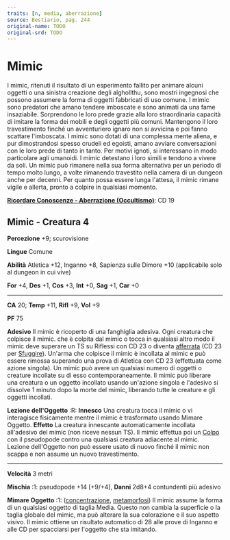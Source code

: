 ```yaml
---
traits: [n, media, aberrazione]
source: Bestiario, pag. 244
original-name: TODO
original-srd: TODO
---
```


# Mimic

I mimic, ritenuti il risultato di un esperimento fallito per animare alcuni
oggetti o una sinistra creazione degli alghollthu, sono mostri ingegnosi che
possono assumere la forma di oggetti fabbricati di uso comune. I mimic sono
predatori che amano tendere imboscate e sono animati da una fame insaziabile.
Sorprendono le loro prede grazie alla loro straordinaria capacità di imitare la
forma dei mobili e degli oggetti più comuni. Mantengono il loro travestimento
finché un avventuriero ignaro non si avvicina e poi fanno scattare l'imboscata.
I mimic sono dotati di una complessa mente aliena, e pur dimostrandosi spesso
crudeli ed egoisti, amano avviare conversazioni con le loro prede di tanto in
tanto. Per motivi ignoti, si interessano in modo particolare agli umanoidi. I
mimic detestano i loro simili e tendono a vivere da soli. Un mimic può rimanere
nella sua forma alternativa per un periodo di tempo molto lungo, a volte
rimanendo travestito nella camera di un dungeon anche per decenni. Per quanto
possa essere lunga l'attesa, il mimic rimane vigile e allerta, pronto a colpire
in qualsiasi momento.

**[Ricordare Conoscenze - Aberrazione (Occultismo)](/azioni/ricordare-conoscenze)**:
CD 19

## Mimic - Creatura 4

**Percezione** +9; scurovisione

**Lingue** Comune

**Abilità** Atletica +12, Inganno +8, Sapienza sulle Dimore +10 (applicabile
solo al dungeon in cui vive)

**For** +4, **Des** +1, **Cos** +3, **Int** +0, **Sag** +1, **Car** +0

---

**CA** 20; **Temp** +11, **Rifl** +9, **Vol** +9

**PF** 75

**Adesivo** Il mimic è ricoperto di una fanghiglia adesiva. Ogni creatura che
colpisce il mimic. che è colpita dal mimic o tocca in qualsiasi altro modo il
mimic deve superare un TS su Riflessi con CD 23 o diventa
[afferrata](/condizioni/afferrato) (CD 23 per [Sfuggire](/azioni/sfuggire)).
Un'arma che colpisce il mimic è incollata al mimic e può essere rimossa
superando una prova di Atletica con CD 23 (effettuata come azione singola). Un
mimic può avere un qualsiasi numero di oggetti o creature incollate su di esso
contemporaneamente. Il mimic può liberare una creatura o un oggetto incollato
usando un'azione singola e l'adesivo si dissolve 1 minuto dopo la morte del
mimic, liberando tutte le creature e gli oggetti incollati.

**Lezione dell'Oggetto** :R: **Innesco** Una creatura tocca il mimic o vi
interagisce fisicamente mentre il mimic è trasformato usando Mimare Oggetto.
**Effetto** La creatura innescante automaticamente incollata all'adesivo del
mimic (non riceve nessun TS). Il mimic effettua poi un [Colpo](/azioni/colpire)
con il pseudopode contro una qualsiasi creatura adiacente al mimic. Lezione
dell'Oggetto non può essere usato di nuovo finché il mimic non scappa e non
assume un nuovo travestimento.

---

**Velocità** 3 metri

**Mischia** :1: pseudopode +14 \[+9/+4], **Danni** 2d8+4 contundenti più adesivo

**Mimare Oggetto** :1: ([concentrazione](/tratti/concentrazione),
[metamorfosi](/tratti/metamorfosi)) Il mimic assume la forma di un qualsiasi
oggetto di taglia Media. Questo non cambia la superficie o la taglia globale del
mimic, ma può alterare la sua colorazione e il suo aspetto visivo. Il mimic
ottiene un risultato automatico di 28 alle prove di Inganno e alle CD per
spacciarsi per l'oggetto che sta imitando.
